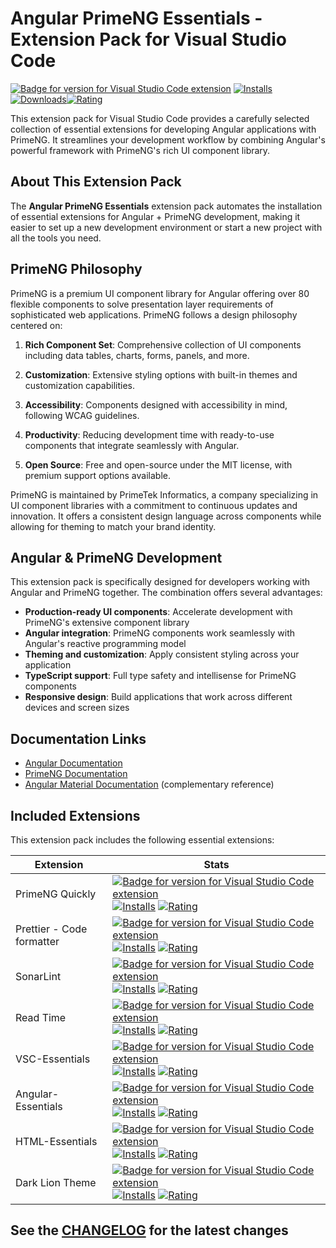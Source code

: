 # Angular PrimeNG Essentials - Extension Pack for Visual Studio Code

[![Badge for version for Visual Studio Code extension](https://flat.badgen.net/vs-marketplace/v/Gydunhn.angular-primeng-essentials?color=blue)](https://marketplace.visualstudio.com/items?itemName=Gydunhn.angular-primeng-essentials) [![Installs](https://flat.badgen.net/vs-marketplace/i/Gydunhn.angular-primeng-essentials?color=blue)](https://marketplace.visualstudio.com/items?itemName=Gydunhn.angular-primeng-essentials) [![Downloads](https://flat.badgen.net/vs-marketplace/d/Gydunhn.angular-primeng-essentials?color=blue)](https://marketplace.visualstudio.com/items?itemName=Gydunhn.angular-primeng-essentials)[![Rating](https://flat.badgen.net/vs-marketplace/rating/Gydunhn.angular-primeng-essentials?color=blue)](https://marketplace.visualstudio.com/items?itemName=Gydunhn.angular-primeng-essentials)

This extension pack for Visual Studio Code provides a carefully selected collection of essential extensions for developing Angular applications with PrimeNG. It streamlines your development workflow by combining Angular's powerful framework with PrimeNG's rich UI component library.

## About This Extension Pack

The **Angular PrimeNG Essentials** extension pack automates the installation of essential extensions for Angular + PrimeNG development, making it easier to set up a new development environment or start a new project with all the tools you need.

## PrimeNG Philosophy

PrimeNG is a premium UI component library for Angular offering over 80 flexible components to solve presentation layer requirements of sophisticated web applications. PrimeNG follows a design philosophy centered on:

1. **Rich Component Set**: Comprehensive collection of UI components including data tables, charts, forms, panels, and more.

2. **Customization**: Extensive styling options with built-in themes and customization capabilities.

3. **Accessibility**: Components designed with accessibility in mind, following WCAG guidelines.

4. **Productivity**: Reducing development time with ready-to-use components that integrate seamlessly with Angular.

5. **Open Source**: Free and open-source under the MIT license, with premium support options available.

PrimeNG is maintained by PrimeTek Informatics, a company specializing in UI component libraries with a commitment to continuous updates and innovation. It offers a consistent design language across components while allowing for theming to match your brand identity.

## Angular & PrimeNG Development

This extension pack is specifically designed for developers working with Angular and PrimeNG together. The combination offers several advantages:

- **Production-ready UI components**: Accelerate development with PrimeNG's extensive component library
- **Angular integration**: PrimeNG components work seamlessly with Angular's reactive programming model
- **Theming and customization**: Apply consistent styling across your application
- **TypeScript support**: Full type safety and intellisense for PrimeNG components
- **Responsive design**: Build applications that work across different devices and screen sizes

## Documentation Links

- [Angular Documentation](https://angular.dev/)
- [PrimeNG Documentation](https://primeng.org/installation)
- [Angular Material Documentation](https://material.angular.dev/) (complementary reference)

## Included Extensions

This extension pack includes the following essential extensions:

| Extension                 | Stats                                                                                                                                                                                                                                                                                                                                                                                                                                                                                                                                                                                                                      |
| ------------------------- | -------------------------------------------------------------------------------------------------------------------------------------------------------------------------------------------------------------------------------------------------------------------------------------------------------------------------------------------------------------------------------------------------------------------------------------------------------------------------------------------------------------------------------------------------------------------------------------------------------------------------- |
| PrimeNG Quickly           | [![Badge for version for Visual Studio Code extension](https://flat.badgen.net/vs-marketplace/v/ErsenGultepe.primeng-quikcly?color=blue)](https://marketplace.visualstudio.com/items?itemName=ErsenGultepe.primeng-quikcly) [![Installs](https://flat.badgen.net/vs-marketplace/i/ErsenGultepe.primeng-quikcly?color=blue)](https://marketplace.visualstudio.com/items?itemName=ErsenGultepe.primeng-quikcly) [![Rating](https://flat.badgen.net/vs-marketplace/rating/ErsenGultepe.primeng-quikcly?color=blue)](https://marketplace.visualstudio.com/items?itemName=ErsenGultepe.primeng-quikcly)                         |
| Prettier - Code formatter | [![Badge for version for Visual Studio Code extension](https://flat.badgen.net/vs-marketplace/v/esbenp.prettier-vscode?color=blue)](https://marketplace.visualstudio.com/items?itemName=esbenp.prettier-vscode) [![Installs](https://flat.badgen.net/vs-marketplace/i/esbenp.prettier-vscode?color=blue)](https://marketplace.visualstudio.com/items?itemName=esbenp.prettier-vscode) [![Rating](https://flat.badgen.net/vs-marketplace/rating/esbenp.prettier-vscode?color=blue)](https://marketplace.visualstudio.com/items?itemName=esbenp.prettier-vscode)                                                             |
| SonarLint                 | [![Badge for version for Visual Studio Code extension](https://flat.badgen.net/vs-marketplace/v/SonarSource.sonarlint-vscode?color=blue)](https://marketplace.visualstudio.com/items?itemName=SonarSource.sonarlint-vscode) [![Installs](https://flat.badgen.net/vs-marketplace/i/SonarSource.sonarlint-vscode?color=blue)](https://marketplace.visualstudio.com/items?itemName=SonarSource.sonarlint-vscode) [![Rating](https://flat.badgen.net/vs-marketplace/rating/SonarSource.sonarlint-vscode?color=blue)](https://marketplace.visualstudio.com/items?itemName=SonarSource.sonarlint-vscode)                         |
| Read Time                 | [![Badge for version for Visual Studio Code extension](https://flat.badgen.net/vs-marketplace/v/johnpapa.read-time?color=blue)](https://marketplace.visualstudio.com/items?itemName=johnpapa.read-time) [![Installs](https://flat.badgen.net/vs-marketplace/i/johnpapa.read-time?color=blue)](https://marketplace.visualstudio.com/items?itemName=johnpapa.read-time) [![Rating](https://flat.badgen.net/vs-marketplace/rating/johnpapa.read-time?color=blue)](https://marketplace.visualstudio.com/items?itemName=johnpapa.read-time)                                                                                     |
| VSC-Essentials            | [![Badge for version for Visual Studio Code extension](https://flat.badgen.net/vs-marketplace/v/Gydunhn.vsc-essentials?color=blue)](https://marketplace.visualstudio.com/items?itemName=Gydunhn.vsc-essentials) [![Installs](https://flat.badgen.net/vs-marketplace/i/Gydunhn.vsc-essentials?color=blue)](https://marketplace.visualstudio.com/items?itemName=Gydunhn.vsc-essentials) [![Rating](https://flat.badgen.net/vs-marketplace/rating/Gydunhn.vsc-essentials?color=blue)](https://marketplace.visualstudio.com/items?itemName=Gydunhn.vsc-essentials)                                                             |
| Angular-Essentials        | [![Badge for version for Visual Studio Code extension](https://flat.badgen.net/vs-marketplace/v/Gydunhn.angular-essentials?color=blue)](https://marketplace.visualstudio.com/items?itemName=Gydunhn.angular-essentials) [![Installs](https://flat.badgen.net/vs-marketplace/i/Gydunhn.angular-essentials?color=blue)](https://marketplace.visualstudio.com/items?itemName=Gydunhn.angular-essentials) [![Rating](https://flat.badgen.net/vs-marketplace/rating/Gydunhn.angular-essentials?color=blue)](https://marketplace.visualstudio.com/items?itemName=Gydunhn.angular-essentials)                                     |
| HTML-Essentials           | [![Badge for version for Visual Studio Code extension](https://flat.badgen.net/vs-marketplace/v/Gydunhn.html-essentials?color=blue)](https://marketplace.visualstudio.com/items?itemName=Gydunhn.html-essentials) [![Installs](https://flat.badgen.net/vs-marketplace/i/Gydunhn.html-essentials?color=blue)](https://marketplace.visualstudio.com/items?itemName=Gydunhn.html-essentials) [![Rating](https://flat.badgen.net/vs-marketplace/rating/Gydunhn.html-essentials?color=blue)](https://marketplace.visualstudio.com/items?itemName=Gydunhn.html-essentials)                                                       |
| Dark Lion Theme           | [![Badge for version for Visual Studio Code extension](https://flat.badgen.net/vs-marketplace/v/BorisKaravasilev.dark-lion-theme?color=blue)](https://marketplace.visualstudio.com/items?itemName=BorisKaravasilev.dark-lion-theme) [![Installs](https://flat.badgen.net/vs-marketplace/i/BorisKaravasilev.dark-lion-theme?color=blue)](https://marketplace.visualstudio.com/items?itemName=BorisKaravasilev.dark-lion-theme) [![Rating](https://flat.badgen.net/vs-marketplace/rating/BorisKaravasilev.dark-lion-theme?color=blue)](https://marketplace.visualstudio.com/items?itemName=BorisKaravasilev.dark-lion-theme) |

## See the [CHANGELOG](CHANGELOG.md) for the latest changes
